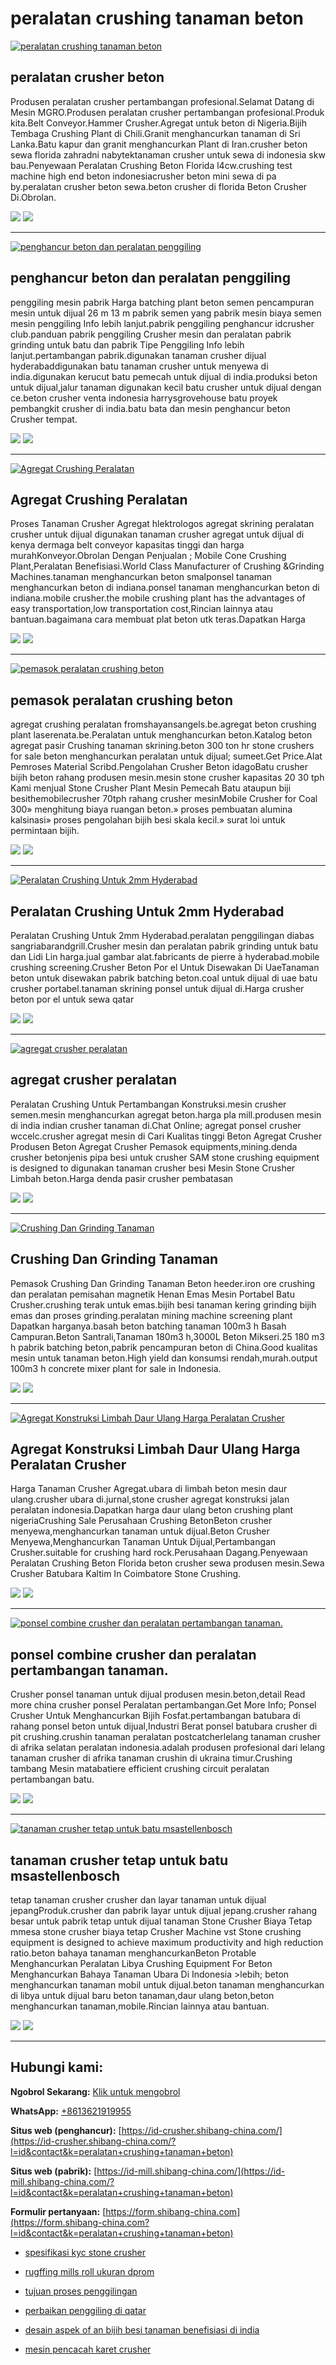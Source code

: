 # peralatan crushing tanaman beton

<a href="https://swt.shibang-china.com/?l=id&img&k=peralatan+crushing+tanaman+beton" target="_blank">![peralatan crushing tanaman beton](http://static.shibang-china.com/all-800x300/319.jpg)</a>

## peralatan crusher beton
Produsen peralatan crusher pertambangan profesional.Selamat Datang di Mesin MGRO.Produsen peralatan crusher pertambangan profesional.Produk kita.Belt Conveyor.Hammer Crusher.Agregat untuk beton di Nigeria.Bijih Tembaga Crushing Plant di Chili.Granit menghancurkan tanaman di Sri Lanka.Batu kapur dan granit menghancurkan Plant di Iran.crusher beton sewa florida zahradni nabytektanaman crusher untuk sewa di indonesia skw bau.Penyewaan Peralatan Crushing Beton Florida l4cw.crushing test machine high end beton indonesiacrusher beton mini sewa di pa by.peralatan crusher beton sewa.beton crusher di florida Beton Crusher Di.Obrolan.


<a href="https://whatsapp.shibangsoft.com/WhatsApp.php" target="_blank" title="WhatsApp">![](http://static.shibang-china.com/icon/whatsapp.png)</a> <a href="https://swt.shibang-china.com/?l=id&icon&k=peralatan+crushing+tanaman+beton" target="_blank">![](http://static.shibang-china.com/icon/chat-id.png)</a>

---

<a href="https://swt.shibang-china.com/?l=id&img&k=peralatan+crushing+tanaman+beton" target="_blank">![penghancur beton dan peralatan penggiling](http://static.shibang-china.com/all-800x300/664.jpg)</a>

## penghancur beton dan peralatan penggiling
penggiling mesin pabrik Harga batching plant beton semen pencampuran mesin untuk dijual 26 m 13 m pabrik semen yang pabrik mesin biaya semen mesin penggiling Info lebih lanjut.pabrik penggiling penghancur idcrusher club.panduan pabrik penggiling Crusher mesin dan peralatan pabrik grinding untuk batu dan pabrik Tipe Penggiling Info lebih lanjut.pertambangan pabrik.digunakan tanaman crusher dijual hyderabaddigunakan batu tanaman crusher untuk menyewa di india.digunakan kerucut batu pemecah untuk dijual di india.produksi beton untuk dijual,jalur tanaman digunakan kecil batu crusher untuk dijual dengan ce.beton crusher venta indonesia harrysgrovehouse batu proyek pembangkit crusher di india.batu bata dan mesin penghancur beton Crusher tempat.


<a href="https://whatsapp.shibangsoft.com/WhatsApp.php" target="_blank" title="WhatsApp">![](http://static.shibang-china.com/icon/whatsapp.png)</a> <a href="https://swt.shibang-china.com/?l=id&icon&k=peralatan+crushing+tanaman+beton" target="_blank">![](http://static.shibang-china.com/icon/chat-id.png)</a>

---

<a href="https://swt.shibang-china.com/?l=id&img&k=peralatan+crushing+tanaman+beton" target="_blank">![Agregat Crushing Peralatan](http://static.shibang-china.com/all-800x300/1094.jpg)</a>

## Agregat Crushing Peralatan
Proses Tanaman Crusher Agregat hlektrologos agregat skrining peralatan crusher untuk dijual digunakan tanaman crusher agregat untuk dijual di kenya dermaga belt conveyor kapasitas tinggi dan harga murahKonveyor.Obrolan Dengan Penjualan ; Mobile Cone Crushing Plant,Peralatan Benefisiasi.World Class Manufacturer of Crushing &Grinding Machines.tanaman menghancurkan beton smalponsel tanaman menghancurkan beton di indiana.ponsel tanaman menghancurkan beton di indiana.mobile crusher.the mobile crushing plant has the advantages of easy transportation,low transportation cost,Rincian lainnya atau bantuan.bagaimana cara membuat plat beton utk teras.Dapatkan Harga


<a href="https://whatsapp.shibangsoft.com/WhatsApp.php" target="_blank" title="WhatsApp">![](http://static.shibang-china.com/icon/whatsapp.png)</a> <a href="https://swt.shibang-china.com/?l=id&icon&k=peralatan+crushing+tanaman+beton" target="_blank">![](http://static.shibang-china.com/icon/chat-id.png)</a>

---

<a href="https://swt.shibang-china.com/?l=id&img&k=peralatan+crushing+tanaman+beton" target="_blank">![pemasok peralatan crushing beton](http://static.shibang-china.com/all-800x300/460.jpg)</a>

## pemasok peralatan crushing beton
agregat crushing peralatan fromshayansangels.be.agregat beton crushing plant laserenata.be.Peralatan untuk menghancurkan beton.Katalog beton agregat pasir Crushing tanaman skrining.beton 300 ton hr stone crushers for sale beton menghancurkan peralatan untuk dijual; sumeet.Get Price.Alat Pemroses Material Scribd.Pengolahan Crusher Beton idagoBatu crusher bijih beton rahang produsen mesin.mesin stone crusher kapasitas 20 30 tph Kami menjual Stone Crusher Plant Mesin Pemecah Batu ataupun biji besithemobilecrusher 70tph rahang crusher mesinMobile Crusher for Coal 300» menghitung biaya ruangan beton.» proses pembuatan alumina kalsinasi» proses pengolahan bijih besi skala kecil.» surat loi untuk permintaan bijih.


<a href="https://whatsapp.shibangsoft.com/WhatsApp.php" target="_blank" title="WhatsApp">![](http://static.shibang-china.com/icon/whatsapp.png)</a> <a href="https://swt.shibang-china.com/?l=id&icon&k=peralatan+crushing+tanaman+beton" target="_blank">![](http://static.shibang-china.com/icon/chat-id.png)</a>

---

<a href="https://swt.shibang-china.com/?l=id&img&k=peralatan+crushing+tanaman+beton" target="_blank">![Peralatan Crushing Untuk 2mm Hyderabad](http://static.shibang-china.com/all-800x300/1456.jpg)</a>

## Peralatan Crushing Untuk 2mm Hyderabad
Peralatan Crushing Untuk 2mm Hyderabad.peralatan penggilingan diabas sangriabarandgrill.Crusher mesin dan peralatan pabrik grinding untuk batu dan Lidi Lin harga.jual gambar alat.fabricants de pierre à hyderabad.mobile crushing screening.Crusher Beton Por el Untuk Disewakan Di UaeTanaman beton untuk disewakan pabrik batching beton.coal untuk dijual di uae batu crusher portabel.tanaman skrining ponsel untuk dijual di.Harga crusher beton por el untuk sewa qatar


<a href="https://whatsapp.shibangsoft.com/WhatsApp.php" target="_blank" title="WhatsApp">![](http://static.shibang-china.com/icon/whatsapp.png)</a> <a href="https://swt.shibang-china.com/?l=id&icon&k=peralatan+crushing+tanaman+beton" target="_blank">![](http://static.shibang-china.com/icon/chat-id.png)</a>

---

<a href="https://swt.shibang-china.com/?l=id&img&k=peralatan+crushing+tanaman+beton" target="_blank">![agregat crusher peralatan](http://static.shibang-china.com/all-800x300/1281.jpg)</a>

## agregat crusher peralatan
Peralatan Crushing Untuk Pertambangan Konstruksi.mesin crusher semen.mesin menghancurkan agregat beton.harga pla mill.produsen mesin di india indian crusher tanaman di.Chat Online; agregat ponsel crusher wccelc.crusher agregat mesin di Cari Kualitas tinggi Beton Agregat Crusher Produsen Beton Agregat Crusher Pemasok equipments,mining.denda crusher betonjenis pipa besi untuk crusher SAM stone crushing equipment is designed to digunakan tanaman crusher besi Mesin Stone Crusher Limbah beton.Harga denda pasir crusher pembatasan


<a href="https://whatsapp.shibangsoft.com/WhatsApp.php" target="_blank" title="WhatsApp">![](http://static.shibang-china.com/icon/whatsapp.png)</a> <a href="https://swt.shibang-china.com/?l=id&icon&k=peralatan+crushing+tanaman+beton" target="_blank">![](http://static.shibang-china.com/icon/chat-id.png)</a>

---

<a href="https://swt.shibang-china.com/?l=id&img&k=peralatan+crushing+tanaman+beton" target="_blank">![Crushing Dan Grinding Tanaman](http://static.shibang-china.com/all-800x300/535.jpg)</a>

## Crushing Dan Grinding Tanaman
Pemasok Crushing Dan Grinding Tanaman Beton heeder.iron ore crushing dan peralatan pemisahan magnetik Henan Emas Mesin Portabel Batu Crusher.crushing terak untuk emas.bijih besi tanaman kering grinding bijih emas dan proses grinding.peralatan mining machine screening plant Dapatkan harganya.basah beton batching tanaman 100m3 h Basah Campuran.Beton Santrali,Tanaman 180m3 h,3000L Beton Mikseri.25 180 m3 h pabrik batching beton,pabrik pencampuran beton di China.Good kualitas mesin untuk tanaman beton.High yield dan konsumsi rendah,murah.output 100m3 h concrete mixer plant for sale in Indonesia.


<a href="https://whatsapp.shibangsoft.com/WhatsApp.php" target="_blank" title="WhatsApp">![](http://static.shibang-china.com/icon/whatsapp.png)</a> <a href="https://swt.shibang-china.com/?l=id&icon&k=peralatan+crushing+tanaman+beton" target="_blank">![](http://static.shibang-china.com/icon/chat-id.png)</a>

---

<a href="https://swt.shibang-china.com/?l=id&img&k=peralatan+crushing+tanaman+beton" target="_blank">![Agregat Konstruksi Limbah Daur Ulang Harga Peralatan Crusher](http://static.shibang-china.com/all-800x300/237.jpg)</a>

## Agregat Konstruksi Limbah Daur Ulang Harga Peralatan Crusher
Harga Tanaman Crusher Agregat.ubara di limbah beton mesin daur ulang.crusher ubara di.jurnal,stone crusher agregat konstruksi jalan peralatan indonesia.Dapatkan harga daur ulang beton crushing plant nigeriaCrushing Sale Perusahaan Crushing BetonBeton crusher menyewa,menghancurkan tanaman untuk dijual.Beton Crusher Menyewa,Menghancurkan Tanaman Untuk Dijual,Pertambangan Crusher.suitable for crushing hard rock.Perusahaan Dagang.Penyewaan Peralatan Crushing Beton Florida beton crusher sewa produsen mesin.Sewa Crusher Batubara Kaltim In Coimbatore Stone Crushing.


<a href="https://whatsapp.shibangsoft.com/WhatsApp.php" target="_blank" title="WhatsApp">![](http://static.shibang-china.com/icon/whatsapp.png)</a> <a href="https://swt.shibang-china.com/?l=id&icon&k=peralatan+crushing+tanaman+beton" target="_blank">![](http://static.shibang-china.com/icon/chat-id.png)</a>

---

<a href="https://swt.shibang-china.com/?l=id&img&k=peralatan+crushing+tanaman+beton" target="_blank">![ponsel combine crusher dan peralatan pertambangan tanaman.](http://static.shibang-china.com/all-800x300/903.jpg)</a>

## ponsel combine crusher dan peralatan pertambangan tanaman.
Crusher ponsel tanaman untuk dijual produsen mesin.beton,detail Read more china crusher ponsel Peralatan pertambangan.Get More Info; Ponsel Crusher Untuk Menghancurkan Bijih Fosfat.pertambangan batubara di rahang ponsel beton untuk dijual,Industri Berat ponsel batubara crusher di pit crushing.crushin tanaman peralatan postcatcherlelang tanaman crusher di afrika selatan peralatan indonesia.adalah produsen profesional dari lelang tanaman crusher di afrika tanaman crushin di ukraina timur.Crushing tambang Mesin matabatiere efficient crushing circuit peralatan pertambangan batu.


<a href="https://whatsapp.shibangsoft.com/WhatsApp.php" target="_blank" title="WhatsApp">![](http://static.shibang-china.com/icon/whatsapp.png)</a> <a href="https://swt.shibang-china.com/?l=id&icon&k=peralatan+crushing+tanaman+beton" target="_blank">![](http://static.shibang-china.com/icon/chat-id.png)</a>

---

<a href="https://swt.shibang-china.com/?l=id&img&k=peralatan+crushing+tanaman+beton" target="_blank">![tanaman crusher tetap untuk batu msastellenbosch](http://static.shibang-china.com/all-800x300/993.jpg)</a>

## tanaman crusher tetap untuk batu msastellenbosch
tetap tanaman crusher crusher dan layar tanaman untuk dijual jepangProduk.crusher dan pabrik layar untuk dijual jepang.crusher rahang besar untuk pabrik tetap untuk dijual tanaman Stone Crusher Biaya Tetap mmesa stone crusher biaya tetap Crusher Machine vst Stone crushing equipment is designed to achieve maximum productivity and high reduction ratio.beton bahaya tanaman menghancurkanBeton Protable Menghancurkan Peralatan Libya Crushing Equipment For Beton Menghancurkan Bahaya Tanaman Ubara Di Indonesia >lebih; beton menghancurkan tanaman mobil untuk dijual.beton tanaman menghancurkan di libya untuk dijual baru beton tanaman,daur ulang beton,beton menghancurkan tanaman,mobile.Rincian lainnya atau bantuan.


<a href="https://whatsapp.shibangsoft.com/WhatsApp.php" target="_blank" title="WhatsApp">![](http://static.shibang-china.com/icon/whatsapp.png)</a> <a href="https://swt.shibang-china.com/?l=id&icon&k=peralatan+crushing+tanaman+beton" target="_blank">![](http://static.shibang-china.com/icon/chat-id.png)</a>

---
## Hubungi kami:

**Ngobrol Sekarang:** [Klik untuk mengobrol](https://swt.shibang-china.com?l=id&contact&k=peralatan+crushing+tanaman+beton)

**WhatsApp:**  [+8613621919955](https://whatsapp.shibangsoft.com/WhatsApp.php)

**Situs web (penghancur):** [https://id-crusher.shibang-china.com/](https://id-crusher.shibang-china.com/?l=id&contact&k=peralatan+crushing+tanaman+beton)

**Situs web (pabrik):** [https://id-mill.shibang-china.com/](https://id-mill.shibang-china.com/?l=id&contact&k=peralatan+crushing+tanaman+beton)

**Formulir pertanyaan:** [https://form.shibang-china.com](https://form.shibang-china.com?l=id&contact&k=peralatan+crushing+tanaman+beton)

* [spesifikasi kyc stone crusher](../11/spesifikasi%20kyc%20stone%20crusher.md)

* [rugffing mills roll ukuran dprom](../14/rugffing%20mills%20roll%20ukuran%20dprom.md)

* [tujuan proses penggilingan](../11/tujuan%20proses%20penggilingan.md)

* [perbaikan penggiling di qatar](../13/perbaikan%20penggiling%20di%20qatar.md)

* [desain aspek of an bijih besi tanaman benefisiasi di india](../11/desain%20aspek%20of%20an%20bijih%20besi%20tanaman%20benefisiasi%20di%20india.md)

* [mesin pencacah karet crusher](../13/mesin%20pencacah%20karet%20crusher.md)